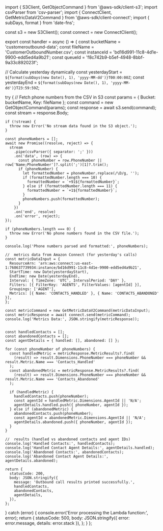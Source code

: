 import { S3Client, GetObjectCommand } from '@aws-sdk/client-s3';
import csvParser from 'csv-parser';
import { ConnectClient, GetMetricDataV2Command } from '@aws-sdk/client-connect';
import { subDays, format } from 'date-fns';

const s3 = new S3Client();
const connect = new ConnectClient();

export const handler = async () => {
  const bucketName = 'customeroutbound-data';
  const fileName = 'CustomerOutboundNumber.csv';
  const instanceId = 'bd16d991-11c8-4d1e-9900-edd5ed4a9b21'; 
  const queueId = 'f8c742b9-b5ef-4948-8bbf-9a33c892023f'; 

  // Calculate yesterday dynamically
  const yesterdayStart = `${format(subDays(new Date(), 1), 'yyyy-MM-dd')}T00:00:00Z`;
  const yesterdayEnd = `${format(subDays(new Date(), 1), 'yyyy-MM-dd')}T23:59:59Z`;

  try {
    // Fetch phone numbers from the CSV in S3
    const params = { Bucket: bucketName, Key: fileName };
    const command = new GetObjectCommand(params);
    const response = await s3.send(command);
    const stream = response.Body;

    if (!stream) {
      throw new Error('No stream data found in the S3 object.');
    }

    const phoneNumbers = [];
    await new Promise((resolve, reject) => {
      stream
        .pipe(csvParser({ separator: ';' }))
        .on('data', (row) => {
          const phoneNumber = row.PhoneNumber || row['Name;PhoneNumber']?.split(';')[1]?.trim();
          if (phoneNumber) {
            let formattedNumber = phoneNumber.replace(/\D/g, '');
            if (formattedNumber.length === 10) {
              formattedNumber = `+91${formattedNumber}`;
            } else if (formattedNumber.length === 11) {
              formattedNumber = `+1${formattedNumber}`;
            }
            phoneNumbers.push(formattedNumber);
          }
        })
        .on('end', resolve)
        .on('error', reject);
    });

    if (phoneNumbers.length === 0) {
      throw new Error('No phone numbers found in the CSV file.');
    }

    console.log('Phone numbers parsed and formatted:', phoneNumbers);

    //  metrics data from Amazon Connect (for yesterday's calls)
    const metricDataInput = {
      ResourceArn: 'arn:aws:connect:us-east-1:768637739934:instance/bd16d991-11c8-4d1e-9900-edd5ed4a9b21', 
      StartTime: new Date(yesterdayStart),
      EndTime: new Date(yesterdayEnd),
      Interval: { TimeZone: 'UTC', IntervalPeriod: 'DAY' },
      Filters: [{ FilterKey: 'AGENTS', FilterValues: [agentId] }],
      Groupings: ['AGENT'],
      Metrics: [{ Name: 'CONTACTS_HANDLED' }, { Name: 'CONTACTS_ABANDONED' }],
    };

    const metricCommand = new GetMetricDataV2Command(metricDataInput);
    const metricResponse = await connect.send(metricCommand);
    console.log('Metrics Data:', JSON.stringify(metricResponse));

   
    const handledContacts = [];
    const abandonedContacts = [];
    const agentDetails = { handled: [], abandoned: [] };

    for (const phoneNumber of phoneNumbers) {
      const handledMetric = metricResponse.MetricResults?.find(
        (result) => result.Dimensions.PhoneNumber === phoneNumber && result.Metric.Name === 'Contacts_Handled'
      );
      const abandonedMetric = metricResponse.MetricResults?.find(
        (result) => result.Dimensions.PhoneNumber === phoneNumber && result.Metric.Name === 'Contacts_Abandoned'
      );

      if (handledMetric) {
        handledContacts.push(phoneNumber);
        const agentId = handledMetric.Dimensions.AgentId || 'N/A';
        agentDetails.handled.push({ phoneNumber, agentId });
      } else if (abandonedMetric) {
        abandonedContacts.push(phoneNumber);
        const agentId = abandonedMetric.Dimensions.AgentId || 'N/A';
        agentDetails.abandoned.push({ phoneNumber, agentId });
      }
    }

    //  results (handled vs abandoned contacts and agent IDs)
    console.log('Handled Contacts:', handledContacts);
    console.log('Handled Contact Agent Details:', agentDetails.handled);
    console.log('Abandoned Contacts:', abandonedContacts);
    console.log('Abandoned Contact Agent Details:', agentDetails.abandoned);

    return {
      statusCode: 200,
      body: JSON.stringify({
        message: 'Outbound call results printed successfully.',
        handledContacts,
        abandonedContacts,
        agentDetails,
      }),
    };
  } catch (error) {
    console.error('Error processing the Lambda function:', error);
    return {
      statusCode: 500,
      body: JSON.stringify({ error: error.message, details: error.stack }),
    };
  }
};






     
     

